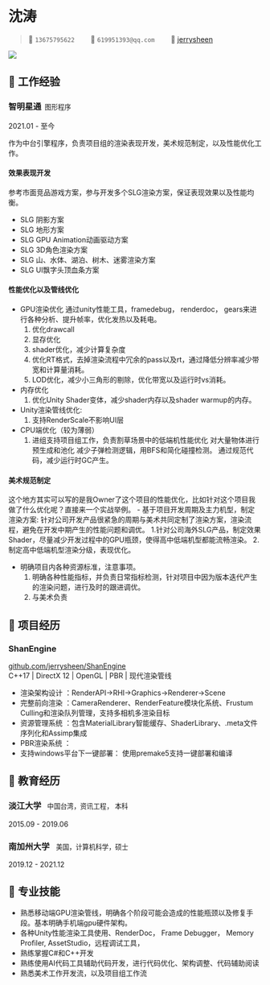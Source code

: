 # 沈涛

> <span class="icon">&#xe60f;</span> `13675795622`&emsp;&emsp;
> <span class="icon">&#xe7ca;</span> `619951393@qq.com`&emsp;&emsp;
> <span class="icon">&#xe600;</span> [jerrysheen](https://github.com/jerrysheen)

<img class="avatar" src="https://avatars.githubusercontent.com/u/583231?v=4">

## &#xe618; 工作经验

<div alt="entry-title">
    <h3>智明星通  <span style="font-size: 0.8em; font-weight: lighter; margin-left: 3px;">图形程序</span></h3> 
    <p>2021.01 - 至今</p>
</div>

作为中台引擎程序，负责项目组的渲染表现开发，美术规范制定，以及性能优化工作。
<h4>效果表现开发</h4>

参考市面竞品游戏方案，参与开发多个SLG渲染方案，保证表现效果以及性能均衡。
- SLG 阴影方案
- SLG 地形方案
- SLG GPU Animation动画驱动方案
- SLG 3D角色渲染方案
- SLG 山、水体、湖泊、树木、迷雾渲染方案
- SLG UI飘字头顶血条方案

<h4>性能优化以及管线优化</h4>

- GPU渲染优化
通过unity性能工具，framedebug， renderdoc， gears来进行各种分析、提升帧率，优化发热以及耗电。
    1. 优化drawcall
    2. 显存优化
    3. shader优化，减少计算复杂度
    4. 优化RT格式，去掉渲染流程中冗余的pass以及rt，通过降低分辨率减少带宽和计算量消耗。
    5. LOD优化，减少小三角形的剔除，优化带宽以及运行时vs消耗。
- 内存优化
    1. 优化Unity Shader变体，减少shader内存以及shader warmup的内存。
- Unity渲染管线优化:
    1. 支持RenderScale不影响UI层
- CPU端优化（较为薄弱）
    1. 进组支持项目组工作，负责割草场景中的低端机性能优化
    对大量物体进行预生成和池化
    减少子弹检测逻辑，用BFS和简化碰撞检测。
    通过规范代码，减少运行时GC产生。

<h4>美术规范制定</h4>
这个地方其实可以写的是我Owner了这个项目的性能优化，比如针对这个项目我做了什么优化呢？直接来一个实战举例。
- 基于项目开发周期及主力机型，制定渲染方案:
针对公司开发产品很紧急的周期与美术共同定制了渲染方案，渲染流程，避免在开发中期产生的性能问题和调优。
    1.针对公司海外SLG产品，制定效果Shader，尽量减少开发过程中的GPU瓶颈，使得高中低端机型都能流畅渲染。
    2.制定高中低端机型渲染分级，表现优化。
    
- 明确项目内各种资源标准，注意事项。
    1. 明确各种性能指标，并负责日常指标检测，针对项目中因为版本迭代产生的渲染问题，进行及时的跟进调优。
    2. 与美术负责

## &#xe635; 项目经历

<div class="entry-title">
    <h3>ShanEngine</h3>
    <a href="https://github.com/jerrysheen/ShanEngine">github.com/jerrysheen/ShanEngine</a>
</div>
C++17 | DirectX 12 | OpenGL | PBR  | 现代渲染管线

<div style="margin-top: 5px;">

- 渲染架构设计 ：RenderAPI→RHI→Graphics→Renderer→Scene
- 完整前向渲染 ：CameraRenderer、RenderFeature模块化系统、Frustum Culling和渲染队列管理，支持多相机多渲染目标
- 资源管理系统 ：包含MaterialLibrary智能缓存、ShaderLibrary、.meta文件序列化和Assimp集成
- PBR渲染系统 ：
- 支持windows平台下一键部署： 使用premake5支持一键部署和编译
</div>

## &#xe80c; 教育经历

<div class="entry-title">
    <h3>淡江大学 <span style="font-size: 0.8em; font-weight: lighter; margin-left: 8px;">中国台湾，资讯工程， 本科</span></h3>  
    <p>2015.09 - 2019.06</p>
</div>

<div class="entry-title">
    <h3>南加州大学 <span style="font-size: 0.8em; font-weight: lighter; margin-left: 9px;">美国，计算机科学，硕士</span></h3> 
    <p>2019.12 - 2021.12</p>
</div>


## &#xecfa; 专业技能
- 熟悉移动端GPU渲染管线，明确各个阶段可能会造成的性能瓶颈以及修复手段。基本明确手机端gpu硬件架构。
- 各种Unity性能渲染工具使用、RenderDoc， Frame Debugger， Memory Profiler, AssetStudio，远程调试工具，
- 熟练掌握C#和C++开发
- 熟练使用AI代码工具辅助代码开发，进行代码优化、架构调整、代码辅助阅读
- 熟悉美术工作开发流，以及项目组工作流
